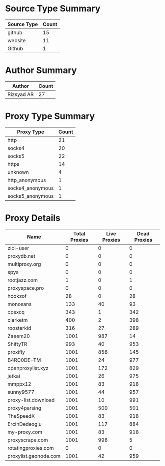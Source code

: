 # Source Type Summary

| Source Type | Count |
|-------------|-------|
| github | 15 |
| website | 11 |
| Github | 1 |


# Author Summary

| Author | Count |
|--------|-------|
| Rizsyad AR | 27 |


# Proxy Type Summary

| Proxy Type | Count |
|------------|-------|
| http | 21 |
| socks4 | 20 |
| socks5 | 22 |
| https | 14 |
| unknown | 4 |
| http_anonymous | 1 |
| socks4_anonymous | 1 |
| socks5_anonymous | 1 |


# Proxy Details

| Name | Total Proxies | Live Proxies | Dead Proxies |
|------|---------------|--------------|---------------|
| zloi-user | 0 | 0 | 0 |
| proxydb.net | 0 | 0 | 0 |
| multiproxy.org | 0 | 0 | 0 |
| spys | 0 | 0 | 0 |
| rootjazz.com | 1 | 0 | 1 |
| proxyspace.pro | 0 | 0 | 0 |
| hookzof | 28 | 0 | 28 |
| monosans | 133 | 40 | 93 |
| opsxcq | 343 | 1 | 342 |
| clarketm | 400 | 2 | 398 |
| roosterkid | 316 | 27 | 289 |
| Zaeem20 | 1001 | 987 | 14 |
| ShiftyTR | 993 | 40 | 953 |
| proxifly | 1001 | 856 | 145 |
| B4RC0DE-TM | 1001 | 24 | 977 |
| openproxylist.xyz | 1001 | 172 | 829 |
| jetkai | 1001 | 26 | 975 |
| mmppx12 | 1001 | 83 | 918 |
| sunny9577 | 1001 | 44 | 957 |
| proxy-list.download | 1001 | 10 | 991 |
| proxy4parsing | 1001 | 500 | 501 |
| TheSpeedX | 1001 | 83 | 918 |
| ErcinDedeoglu | 1001 | 117 | 884 |
| my-proxy.com | 1001 | 83 | 918 |
| proxyscrape.com | 1001 | 996 | 5 |
| rotatingproxies.com | 0 | 0 | 0 |
| proxylist.geonode.com | 1001 | 42 | 959 |
